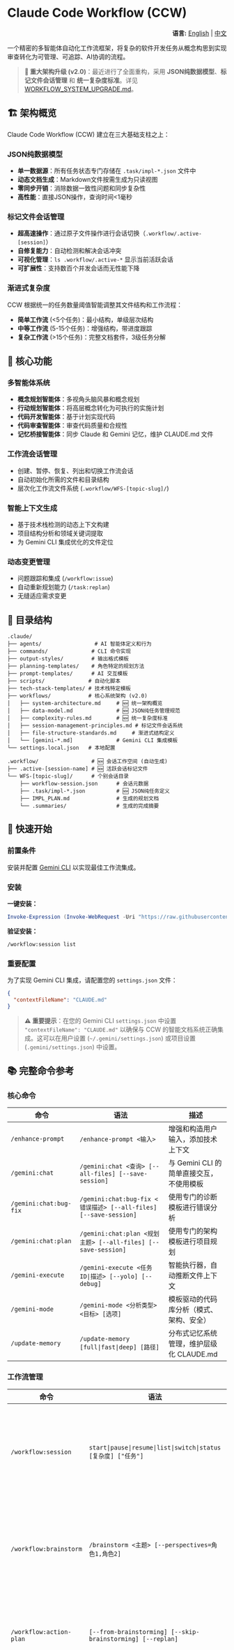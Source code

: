 # Claude Code Workflow (CCW)

<div align="right">

**语言:** [English](README.md) | [中文](README_CN.md)

</div>

一个精密的多智能体自动化工作流框架，将复杂的软件开发任务从概念构思到实现审查转化为可管理、可追踪、AI协调的流程。

> **🎉 重大架构升级 (v2.0)**：最近进行了全面重构，采用 **JSON纯数据模型**、**标记文件会话管理** 和 **统一复杂度标准**。详见 [WORKFLOW_SYSTEM_UPGRADE.md](WORKFLOW_SYSTEM_UPGRADE.md)。

## 🏗️ 架构概览

Claude Code Workflow (CCW) 建立在三大基础支柱之上：

### **JSON纯数据模型**
- **单一数据源**：所有任务状态专门存储在 `.task/impl-*.json` 文件中
- **动态文档生成**：Markdown文件按需生成为只读视图
- **零同步开销**：消除数据一致性问题和同步复杂性
- **高性能**：直接JSON操作，查询时间<1毫秒

### **标记文件会话管理**  
- **超高速操作**：通过原子文件操作进行会话切换（`.workflow/.active-[session]`）
- **自修复能力**：自动检测和解决会话冲突
- **可视化管理**：`ls .workflow/.active-*` 显示当前活跃会话
- **可扩展性**：支持数百个并发会话而无性能下降

### **渐进式复杂度**
CCW 根据统一的任务数量阈值智能调整其文件结构和工作流程：
- **简单工作流** (<5个任务)：最小结构，单级层次结构
- **中等工作流** (5-15个任务)：增强结构，带进度跟踪
- **复杂工作流** (>15个任务)：完整文档套件，3级任务分解

## 🚀 核心功能

### 多智能体系统
- **概念规划智能体**：多视角头脑风暴和概念规划
- **行动规划智能体**：将高层概念转化为可执行的实施计划
- **代码开发智能体**：基于计划实现代码
- **代码审查智能体**：审查代码质量和合规性
- **记忆桥接智能体**：同步 Claude 和 Gemini 记忆，维护 CLAUDE.md 文件

### 工作流会话管理
- 创建、暂停、恢复、列出和切换工作流会话
- 自动初始化所需的文件和目录结构
- 层次化工作流文件系统 (`.workflow/WFS-[topic-slug]/`)

### 智能上下文生成
- 基于技术栈检测的动态上下文构建
- 项目结构分析和领域关键词提取
- 为 Gemini CLI 集成优化的文件定位

### 动态变更管理
- 问题跟踪和集成 (`/workflow:issue`)
- 自动重新规划能力 (`/task:replan`)
- 无缝适应需求变更

## 📁 目录结构

```
.claude/
├── agents/                 # AI 智能体定义和行为
├── commands/              # CLI 命令实现
├── output-styles/         # 输出格式模板
├── planning-templates/    # 角色特定的规划方法
├── prompt-templates/      # AI 交互模板
├── scripts/              # 自动化脚本
├── tech-stack-templates/ # 技术栈特定模板
├── workflows/            # 核心系统架构 (v2.0)
│   ├── system-architecture.md     # 🆕 统一架构概览
│   ├── data-model.md              # 🆕 JSON纯任务管理规范
│   ├── complexity-rules.md        # 🆕 统一复杂度标准
│   ├── session-management-principles.md # 标记文件会话系统
│   ├── file-structure-standards.md     # 渐进式结构定义
│   └── [gemini-*.md]              # Gemini CLI 集成模板
└── settings.local.json   # 本地配置

.workflow/                 # 🆕 会话工作空间 (自动生成)
├── .active-[session-name] # 🆕 活跃会话标记文件
└── WFS-[topic-slug]/      # 个别会话目录
    ├── workflow-session.json      # 会话元数据
    ├── .task/impl-*.json          # 🆕 JSON纯任务定义
    ├── IMPL_PLAN.md               # 生成的规划文档
    └── .summaries/                # 生成的完成摘要
```

## 🚀 快速开始

### 前置条件
安装并配置 [Gemini CLI](https://github.com/google-gemini/gemini-cli) 以实现最佳工作流集成。

### 安装
**一键安装：**
```powershell
Invoke-Expression (Invoke-WebRequest -Uri "https://raw.githubusercontent.com/catlog22/Claude-Code-Workflow/main/install-remote.ps1" -UseBasicParsing).Content
```

**验证安装：**
```bash
/workflow:session list
```

### 重要配置
为了实现 Gemini CLI 集成，请配置您的 `settings.json` 文件：

```json
{
  "contextFileName": "CLAUDE.md"
}
```

> **⚠️ 重要提示**：在您的 Gemini CLI `settings.json` 中设置 `"contextFileName": "CLAUDE.md"` 以确保与 CCW 的智能文档系统正确集成。这可以在用户设置 (`~/.gemini/settings.json`) 或项目设置 (`.gemini/settings.json`) 中设置。

## 📚 完整命令参考

### 核心命令

| 命令 | 语法 | 描述 |
|---------|--------|-------------|
| `/enhance-prompt` | `/enhance-prompt <输入>` | 增强和构造用户输入，添加技术上下文 |
| `/gemini:chat` | `/gemini:chat <查询> [--all-files] [--save-session]` | 与 Gemini CLI 的简单直接交互，不使用模板 |
| `/gemini:chat:bug-fix` | `/gemini:chat:bug-fix <错误描述> [--all-files] [--save-session]` | 使用专门的诊断模板进行错误分析 |
| `/gemini:chat:plan` | `/gemini:chat:plan <规划主题> [--all-files] [--save-session]` | 使用专门的架构模板进行项目规划 |
| `/gemini-execute` | `/gemini-execute <任务ID\|描述> [--yolo] [--debug]` | 智能执行器，自动推断文件上下文 |
| `/gemini-mode` | `/gemini-mode <分析类型> <目标> [选项]` | 模板驱动的代码库分析（模式、架构、安全） |
| `/update-memory` | `/update-memory [full\|fast\|deep] [路径]` | 分布式记忆系统管理，维护层级化 CLAUDE.md |

### 工作流管理

| 命令 | 语法 | 描述 |
|---------|--------|-------------|
| `/workflow:session` | `start\|pause\|resume\|list\|switch\|status [复杂度] ["任务"]` | 会话生命周期管理，支持复杂度自适应 |
| `/workflow:brainstorm` | `/brainstorm <主题> [--perspectives=角色1,角色2]` | 多智能体概念规划，提供不同专家视角 |
| `/workflow:action-plan` | `[--from-brainstorming] [--skip-brainstorming] [--replan]` | 将概念转化为可执行的实施计划 |
| `/workflow:implement` | `[--type=simple\|medium\|complex] [--auto-create-tasks]` | 进入实施阶段，基于复杂度组织流程 |
| `/workflow:review` | `[--auto-fix]` | 最终质量保证，自动化测试和验证 |
| `/workflow:issue` | `create\|list\|update\|integrate\|close [选项]` | 动态问题和变更请求管理 |
| `/context` | `[任务ID\|--filter] [--analyze] [--format=tree\|list\|json]` | 统一的任务和工作流上下文，自动数据一致性 |

### 任务执行

| 命令 | 语法 | 描述 |
|---------|--------|-------------|
| `/task:create` | `"<标题>" [--type=类型] [--priority=级别]` | 创建层级化实施任务，自动生成 ID |
| `/task:breakdown` | `<任务ID> [--strategy=auto\|interactive] [--depth=1-3]` | 智能任务分解为可管理的子任务 |
| `/task:execute` | `<任务ID> [--mode=auto\|guided] [--agent=类型]` | 执行任务，自动选择智能体 |
| `/task:replan` | `[任务ID\|--all] [--reason] [--strategy=adjust\|rebuild]` | 动态任务重新规划，适应需求变更 |

## 🎯 使用工作流

### 复杂功能开发
```bash
# 1. 启动完整文档的复杂工作流
/workflow:session start complex "实现 OAuth2 认证系统"

# 2. 多视角头脑风暴
/brainstorm "OAuth2 架构设计" --perspectives=system-architect,security-expert,data-architect

# 3. 创建详细实施计划
/workflow:action-plan --from-brainstorming

# 4. 分解为可管理的任务
/task:create "后端 API 开发"
/task:breakdown IMPL-1 --strategy=auto

# 5. 智能自动化执行
/gemini-execute IMPL-1.1 --yolo
/gemini-execute IMPL-1.2 --yolo

# 6. 处理动态变更
/workflow:issue create --type=enhancement "添加社交登录支持"
/workflow:issue integrate ISS-001 --position=next

# 7. 监控和审查
/workflow:context --detailed
/workflow:review --auto-fix
```

### 快速Bug修复
```bash
# 1. 简单任务的轻量级会话
/workflow:session start simple "修复登录按钮对齐问题"

# 2. 直接分析和实施
/gemini-chat "分析 @{src/components/Login.js} 中登录按钮的 CSS 问题"

# 3. 创建并执行单一任务
/task:create "应用登录按钮的 CSS 修复"
/task:execute IMPL-1 --mode=auto

# 4. 快速审查
/workflow:review
```

### 高级代码分析
```bash
# 1. 安全审计
/gemini-mode security "扫描认证模块的安全漏洞"

# 2. 架构分析
/gemini-mode architecture "分析组件依赖和数据流"

# 3. 性能优化
/gemini-mode performance "识别 React 渲染的瓶颈"

# 4. 模式识别
/gemini-mode pattern "提取可重用的组件模式"
```

## 📊 基于复杂度的策略

| 复杂度 | 任务数量 | 层次深度 | 文件结构 | 命令策略 |
|------------|------------|----------------|----------------|------------------|
| **简单** | <5个任务 | 1级 (impl-N) | 最小结构 | 跳过头脑风暴 → 直接实施 |
| **中等** | 5-15个任务 | 2级 (impl-N.M) | 增强 + 自动生成TODO_LIST.md | 可选头脑风暴 → 行动计划 → 进度跟踪 |
| **复杂** | >15个任务 | 3级 (impl-N.M.P) | 完整文档套件 | 必需头脑风暴 → 多智能体编排 → 深度上下文分析 |

### 🚀 架构 v2.0 优势
- **性能提升**：标记文件系统带来95%更快的会话操作
- **一致性保证**：JSON纯模型提供100%数据一致性
- **效率提升**：维护开销减少40-50%
- **可扩展性**：支持数百个并发会话
- **学习曲线**：渐进式复杂度使学习时间缩短50%

## 🔧 技术亮点

- **智能上下文处理**：基于技术栈检测的动态上下文构建
- **模板驱动架构**：通过模板实现高度可定制和可扩展性
- **质量保证集成**：内置代码审查和测试策略阶段
- **分布式记忆系统 (DMS)**：通过 CLAUDE.md 文件维护项目级共享记忆
- **CLI 优先设计**：强大、正交的命令行界面，便于自动化

## 🎨 设计理念

- **结构化优于自由发挥**：引导式工作流防止混乱和遗漏
- **可追溯性与审计**：所有决策和变更的完整审计追踪
- **自动化与人工监督**：在关键决策点保持人工确认的高度自动化
- **关注点分离**：清晰的架构，职责分明
- **可扩展性**：易于通过新的智能体、命令和模板进行扩展

## 📚 文档

- **工作流指南**：查看 `workflows/` 目录获取详细的流程文档
- **智能体定义**：检查 `agents/` 了解 AI 智能体规范
- **模板库**：探索 `planning-templates/` 和 `prompt-templates/`
- **集成指南**：查阅 `workflows/gemini-*.md` 中的 Gemini CLI 集成

## 🤝 贡献

1. Fork 此仓库
2. 创建功能分支：`git checkout -b feature/amazing-feature`
3. 提交更改：`git commit -m 'Add amazing feature'`
4. 推送到分支：`git push origin feature/amazing-feature`
5. 打开 Pull Request

## 📄 许可证

此项目采用 MIT 许可证 - 查看 [LICENSE](LICENSE) 文件了解详情。

## 🔮 未来路线图

- 增强多语言支持
- 与其他 AI 模型集成
- 高级项目分析和洞察
- 实时协作功能
- 扩展的 CI/CD 管道集成

---

**Claude Code Workflow (CCW)** - 通过智能自动化和结构化工作流变革软件开发。